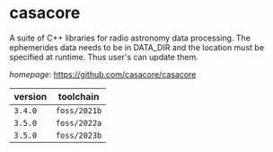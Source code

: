 # casacore

A suite of C++ libraries for radio astronomy data processing. The ephemerides data needs to be in DATA_DIR and the location must be specified at runtime. Thus user's can update them.

*homepage*: <https://github.com/casacore/casacore>

version | toolchain
--------|----------
``3.4.0`` | ``foss/2021b``
``3.5.0`` | ``foss/2022a``
``3.5.0`` | ``foss/2023b``
